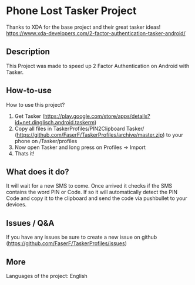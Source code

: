 # Phone Lost Tasker Project


Thanks to XDA for the base project and their great tasker ideas! https://www.xda-developers.com/2-factor-authentication-tasker-android/


## Description

This Project was made to speed up 2 Factor Authentication on Android with Tasker.


## How-to-use

How to use this project?
1. Get Tasker (https://play.google.com/store/apps/details?id=net.dinglisch.android.taskerm)
2. Copy all files in TaskerProfiles/PIN2Clipboard Tasker/ (https://github.com/FaserF/TaskerProfiles/archive/master.zip) to your phone on /Tasker/profiles
3. Now open Tasker and long press on Profiles -> Import
4. Thats it!

## What does it do?

It will wait for a new SMS to come. Once arrived it checks if the SMS contains the word PIN or Code. If so it will automatically detect the PIN Code and copy it to the clipboard and send the code via pushbullet to your devices.


## Issues / Q&A

If you have any issues be sure to create a new issue on github (https://github.com/FaserF/TaskerProfiles/issues)

## More

Languages of the project: English
